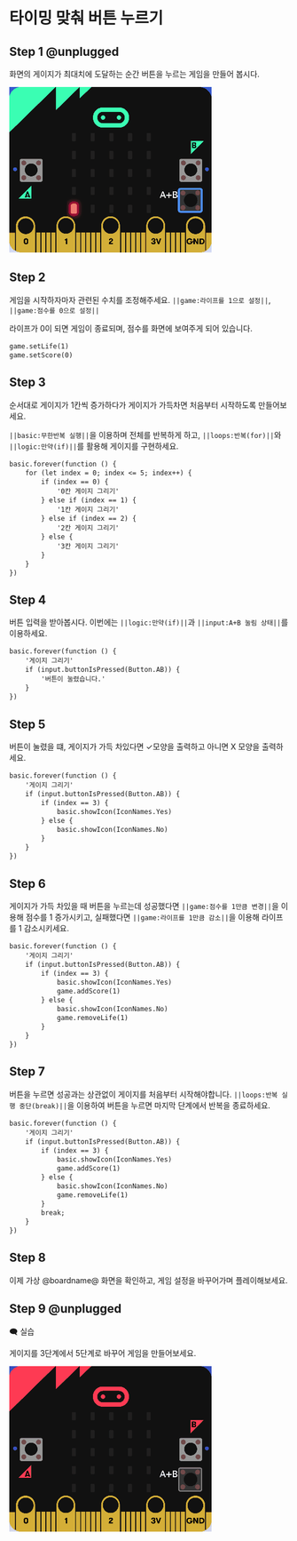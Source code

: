# 타이밍 맞춰 버튼 누르기

## Step 1 @unplugged

화면의 게이지가 최대치에 도달하는 순간 버튼을 누르는 게임을 만들어 봅시다.

![Timer Stop](/img/TimerStop1.gif)

## Step 2
게임을 시작하자마자 관련된 수치를 조정해주세요. ``||game:라이프를 1으로 설정||``, ``||game:점수를 0으로 설정||``

라이프가 0이 되면 게임이 종료되며, 점수를 화면에 보여주게 되어 있습니다.

```blocks
game.setLife(1)
game.setScore(0)
```

## Step 3

순서대로 게이지가 1칸씩 증가하다가 게이지가 가득차면 처음부터 시작하도록 만들어보세요.

``||basic:무한반복 실행||``을 이용하며 전체를 반복하게 하고,
``||loops:반복(for)||``와 ``||logic:만약(if)||``를 활용해 게이지를 구현하세요.

```blocks
basic.forever(function () {
    for (let index = 0; index <= 5; index++) {
        if (index == 0) {
        	'0칸 게이지 그리기'
        } else if (index == 1) {
        	'1칸 게이지 그리기'
        } else if (index == 2) {
        	'2칸 게이지 그리기'
        } else {
        	'3칸 게이지 그리기'
        }
    }
})
```

## Step 4

버튼 입력을 받아봅시다. 이번에는 ``||logic:만약(if)||``과 ``||input:A+B 눌림 상태||``를 이용하세요.

```blocks
basic.forever(function () {
    '게이지 그리기'
    if (input.buttonIsPressed(Button.AB)) {
        '버튼이 눌렸습니다.'
    }
})
```

## Step 5

버튼이 눌렸을 떄, 게이지가 가득 차있다면 ✓모양을 출력하고 아니면 X 모양을 출력하세요.

```blocks
basic.forever(function () {
    '게이지 그리기'
    if (input.buttonIsPressed(Button.AB)) {
        if (index == 3) {
            basic.showIcon(IconNames.Yes)
        } else {
            basic.showIcon(IconNames.No)
        }
    }
})
```

## Step 6

게이지가 가득 차있을 때 버튼을 누르는데 성공했다면 ``||game:점수를 1만큼 변경||``을 이용해 점수를 1 증가시키고,
실패했다면  ``||game:라이프를 1만큼 감소||``을 이용해 라이프를 1 감소시키세요.

```blocks
basic.forever(function () {
    '게이지 그리기'
    if (input.buttonIsPressed(Button.AB)) {
        if (index == 3) {
            basic.showIcon(IconNames.Yes)
            game.addScore(1)
        } else {
            basic.showIcon(IconNames.No)
            game.removeLife(1)
        }
    }
})
```

## Step 7

버튼을 누르면 성공과는 상관없이 게이지를 처음부터 시작해야합니다.
``||loops:반복 실행 중단(break)||``을 이용하여 버튼을 누르면 마지막 단계에서 반복을 종료하세요.

```blocks
basic.forever(function () {
    '게이지 그리기'
    if (input.buttonIsPressed(Button.AB)) {
        if (index == 3) {
            basic.showIcon(IconNames.Yes)
            game.addScore(1)
        } else {
            basic.showIcon(IconNames.No)
            game.removeLife(1)
        }
        break;
    }
})
```

## Step 8

이제 가상 @boardname@ 화면을 확인하고, 게임 설정을 바꾸어가며 플레이해보세요.

## Step 9 @unplugged

🗨 실습

게이지를 3단계에서 5단계로 바꾸어 게임을 만들어보세요.

![Timer Stop](/img/TimerStop2.gif)